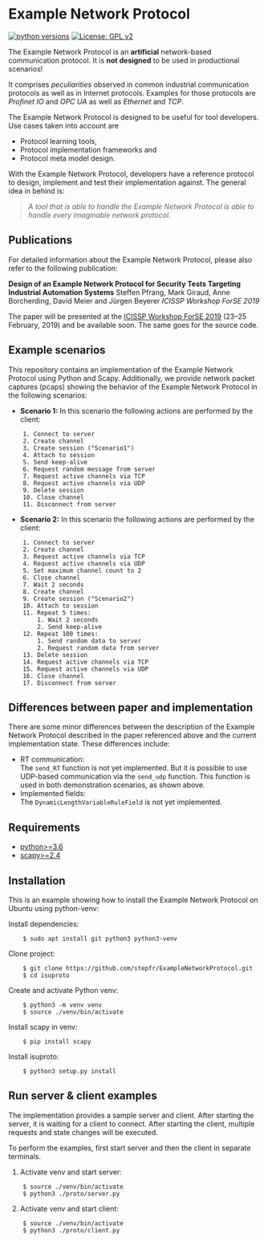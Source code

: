 # Example Network Protocol
[![python versions](https://img.shields.io/badge/python-3.6%20%7C%203.7-blue.svg)](https://www.python.org/)
[![License: GPL v2](https://img.shields.io/badge/License-GPL%20v2-blue.svg)](https://github.com/stepfr/ExampleNetworkProtocol/blob/master/LICENSE)

The Example Network Protocol is an **artificial** network-based communication protocol.
It is **not designed** to be used in productional scenarios!

It comprises *peculiarities* observed in common industrial communication protocols as well as in Internet protocols.
Examples for those protocols are *Profinet IO* and *OPC UA* as well as *Ethernet* and *TCP*.

The Example Network Protocol is designed to be useful for tool developers.
Use cases taken into account are
- Protocol learning tools, 
- Protocol implementation frameworks and
- Protocol meta model design.

With the Example Network Protocol, developers have a reference protocol to design, implement and test their implementation against.
The general idea in behind is:

> *A tool that is able to handle the Example Network Protocol is able to handle every imaginable network protocol.*


## Publications

For detailed information about the Example Network Protocol, please also refer to the following publication:

**Design of an Example Network Protocol for Security Tests Targeting Industrial Automation Systems**
Steffen Pfrang, Mark Giraud, Anne Borcherding, David Meier and Jürgen Beyerer
*ICISSP Workshop ForSE 2019*

The paper will be presented at the [ICISSP Workshop ForSE 2019](https://www.icissp.org/) (23–25 February, 2019) and be available soon.
The same goes for the source code.


## Example scenarios

This repository contains an implementation of the Example Network Protocol using Python and Scapy.
Additionally, we provide network packet captures (pcaps) showing the behavior of the Example Network Protocol in the following scenarios:

* **Scenario 1:** 
In this scenario the following actions are performed by the client:
```
    1. Connect to server
    2. Create channel
    3. Create session ("Scenario1")
    4. Attach to session
    5. Send keep-alive
    6. Request random message from server
    7. Request active channels via TCP
    8. Request active channels via UDP
    9. Delete session
    10. Close channel
    11. Disconnect from server
```	
	

* **Scenario 2:** 
In this scenario the following actions are performed by the client:
```
    1. Connect to server
    2. Create channel
    3. Request active channels via TCP
    4. Request active channels via UDP
    5. Set maximum channel count to 2
    6. Close channel
    7. Wait 2 seconds
    8. Create channel
    9. Create session ("Scenario2")
    10. Attach to session
    11. Repeat 5 times:
        1. Wait 2 seconds
    	2. Send keep-alive
    12. Repeat 100 times:
    	1. Send random data to server
    	2. Request random data from server
    13. Delete session
    14. Request active channels via TCP
    15. Request active channels via UDP
    16. Close channel
    17. Disconnect from server
```


## Differences between paper and implementation

There are some minor differences between the description of the Example Network Protocol described in the paper referenced above and the current implementation state.
These differences include:
* RT communication:  
The `send_RT` function is not yet implemented. But it is possible to use UDP-based communication via the `send_udp` function. This function is used in both demonstration scenarios, as shown above.
* Implemented fields:  
The `DynamicLengthVariableRuleField` is not yet implemented.


## Requirements

* [python>=3.6](https://www.python.org/)
* [scapy>=2.4](https://scapy.net/)


## Installation

This is an example showing how to install the Example Network Protocol on Ubuntu using python-venv:

Install dependencies:
```	
    $ sudo apt install git python3 python3-venv
```
Clone project:

```
    $ git clone https://github.com/stepfr/ExampleNetworkProtocol.git
    $ cd isuproto
```
Create and activate Python venv:
```
    $ python3 -m venv venv
    $ source ./venv/bin/activate
```
Install scapy in venv:
```
    $ pip install scapy
```
Install isuproto:
```
    $ python3 setup.py install
```

## Run server & client examples

The implementation provides a sample server and client. 
After starting the server, it is waiting for a client to connect. 
After starting the client, multiple requests and state changes will be executed.
 
To perform the examples, first start server and then the client in separate terminals.

1. Activate venv and start server:
```	
    $ source ./venv/bin/activate
    $ python3 ./proto/server.py
```
2. Activate venv and start client:
```
    $ source ./venv/bin/activate
    $ python3 ./proto/client.py	
```
